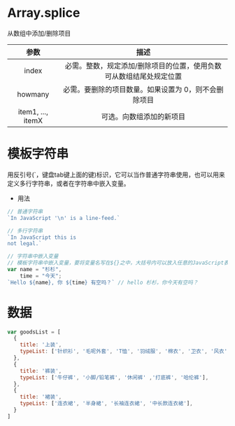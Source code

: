 # Array.splice
从数组中添加/删除项目

参数 | 描述 
:-: | :-:  
index | 必需。整数，规定添加/删除项目的位置，使用负数可从数组结尾处规定位置
howmany | 必需。要删除的项目数量。如果设置为 0，则不会删除项目
item1, ..., itemX | 可选。向数组添加的新项目

# 模板字符串

用反引号(`，键盘tab键上面的键)标识，它可以当作普通字符串使用，也可以用来定义多行字符串，或者在字符串中嵌入变量。

- 用法

```js
// 普通字符串
`In JavaScript '\n' is a line-feed.`

// 多行字符串
`In JavaScript this is
not legal.`

// 字符串中嵌入变量
// 模板字符串中嵌入变量，要将变量名写在${}之中，大括号内可以放入任意的JavaScript表达式
var name = "杉杉", 
    time = "今天";
`Hello ${name}, 你 ${time} 有空吗？` // hello 杉杉，你今天有空吗？
```

# 数据
```js
var goodsList = [
  {
    title: '上装',
    typeList: ['针织衫', '毛呢外套', 'T恤', '羽绒服', '棉衣', '卫衣', '风衣' ],
  },
  {
    title: '裤装',
    typeList: ['牛仔裤', '小脚/铅笔裤', '休闲裤' ,'打底裤', '哈伦裤'],
  },
  {
    title: '裙装',
    typeList: ['连衣裙', '半身裙', '长袖连衣裙', '中长款连衣裙'],
  }
]
```